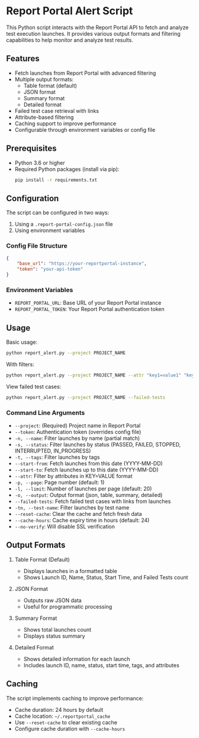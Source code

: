 # Report Portal Alert Script

This Python script interacts with the Report Portal API to fetch and analyze test execution launches. It provides various output formats and filtering capabilities to help monitor and analyze test results.

## Features

- Fetch launches from Report Portal with advanced filtering
- Multiple output formats:
  - Table format (default)
  - JSON format
  - Summary format
  - Detailed format
- Failed test case retrieval with links
- Attribute-based filtering
- Caching support to improve performance
- Configurable through environment variables or config file

## Prerequisites

- Python 3.6 or higher
- Required Python packages (install via pip):
  ```bash
  pip install -r requirements.txt
  ```

## Configuration

The script can be configured in two ways:
1. Using a `.report-portal-config.json` file
2. Using environment variables

### Config File Structure
```json
{
    "base_url": "https://your-reportportal-instance",
    "token": "your-api-token"
}
```

### Environment Variables
- `REPORT_PORTAL_URL`: Base URL of your Report Portal instance
- `REPORT_PORTAL_TOKEN`: Your Report Portal authentication token

## Usage

Basic usage:
```bash
python report_alert.py --project PROJECT_NAME
```

With filters:
```bash
python report_alert.py --project PROJECT_NAME --attr "key1=value1" "key2=value2"
```

View failed test cases:
```bash
python report_alert.py --project PROJECT_NAME --failed-tests
```

### Command Line Arguments

- `--project`: (Required) Project name in Report Portal
- `--token`: Authentication token (overrides config file)
- `-n, --name`: Filter launches by name (partial match)
- `-s, --status`: Filter launches by status (PASSED, FAILED, STOPPED, INTERRUPTED, IN_PROGRESS)
- `-t, --tags`: Filter launches by tags
- `--start-from`: Fetch launches from this date (YYYY-MM-DD)
- `--start-to`: Fetch launches up to this date (YYYY-MM-DD)
- `--attr`: Filter by attributes in KEY=VALUE format
- `-p, --page`: Page number (default: 1)
- `-l, --limit`: Number of launches per page (default: 20)
- `-o, --output`: Output format (json, table, summary, detailed)
- `--failed-tests`: Fetch failed test cases with links from launches
- `-tn, --test-name`: Filter launches by test name
- `--reset-cache`: Clear the cache and fetch fresh data
- `--cache-hours`: Cache expiry time in hours (default: 24)
- `--no-verify`: Will disable SSL verification

## Output Formats

1. Table Format (Default)
   - Displays launches in a formatted table
   - Shows Launch ID, Name, Status, Start Time, and Failed Tests count

2. JSON Format
   - Outputs raw JSON data
   - Useful for programmatic processing

3. Summary Format
   - Shows total launches count
   - Displays status summary

4. Detailed Format
   - Shows detailed information for each launch
   - Includes launch ID, name, status, start time, tags, and attributes

## Caching

The script implements caching to improve performance:
- Cache duration: 24 hours by default
- Cache location: `~/.reportportal_cache`
- Use `--reset-cache` to clear existing cache
- Configure cache duration with `--cache-hours`
